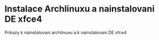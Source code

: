 # Instalace Archlinuxu a nainstalovani DE xfce4

Prikazy k nainstalovani archlinuxu a k nainstalovani DE xfce4
